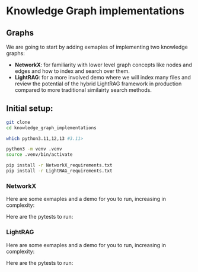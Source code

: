 # Knowledge Graph implementations

## Graphs

We are going to start by adding exmaples of implementing two knowledge graphs:

 - **NetworkX**: for familiarity with lower level graph concepts like nodes and edges and how to index and search over them.
 - **LightRAG**: for a more involved demo where we will index many files and review the potential of the hybrid LightRAG framework in production compared to more traditional similairty search methods.


## Initial setup:

```bash
git clone 
cd knowledge_graph_implementations

which python3.11,12,13 #3.11>

python3 -m venv .venv
source .venv/bin/activate

pip install -r NetworkX_requirements.txt
pip install -r LightRAG_requirements.txt
```

### NetworkX

Here are some exmaples and a demo for you to run, increasing in complexity:


Here are the pytests to run:

### LightRAG

Here are some exmaples and a demo for you to run, increasing in complexity:


Here are the pytests to run: